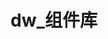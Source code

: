 ---
layout: home

title: dw_组件库
titleTemplate: 

hero:
  name: Dw Ui Doc ly
  text: 面向开发者的组件库
  tagline: 基于 Vue 3，Typescript。
  image:
    src: /logo.jpeg
    alt: Dw_ly
  actions:
    - theme: brand
      text: 开始
      link: /guide/index

features:
  - icon: 💡
    title: 全面使用Vue3
    details: 组件统一使用Vue3+ts语法编写，综合使用sfc与tsx写法。
  - icon: 📑
    title: 文档模块分离
    details: 使用vitepress搭建组件文档站点
  - icon: ⚡️
    title: 打包模块分离
    details: 使用gulp构建整个任务流，结合vite与esbuild综合打包组件，做到全量、模块打包。
  - icon: 🚗
    title: 运行模块分离
    details: vite
  - icon: 🔩
    title: ...
    details: ...
  - icon: 🔑
    title: ...
    details: ......
---